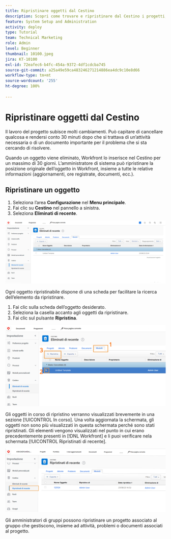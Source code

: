 ```yaml
---
title: Ripristinare oggetti dal Cestino
description: Scopri come trovare e ripristinare dal Cestino i progetti, le attività o i problemi eliminati.
feature: System Setup and Administration
activity: deploy
type: Tutorial
team: Technical Marketing
role: Admin
level: Beginner
thumbnail: 10100.jpeg
jira: KT-10100
exl-id: 72eafec6-b4fc-454a-9372-4df1cdcba745
source-git-commit: a25a49e59ca483246271214886ea4dc9c10e8d66
workflow-type: tm+mt
source-wordcount: '255'
ht-degree: 100%

---
```


# Ripristinare oggetti dal Cestino

Il lavoro del progetto subisce molti cambiamenti. Può capitare di cancellare qualcosa e rendersi conto 30 minuti dopo che si trattava di un’attività necessaria o di un documento importante per il problema che si sta cercando di risolvere.

Quando un oggetto viene eliminato, Workfront lo inserisce nel Cestino per un massimo di 30 giorni. L’amministratore di sistema può ripristinare la posizione originale dell’oggetto in Workfront, insieme a tutte le relative informazioni (aggiornamenti, ore registrate, documenti, ecc.).

## Ripristinare un oggetto

1. Seleziona l’area **Configurazione** nel **Menu principale**.
1. Fai clic su **Cestino** nel pannello a sinistra.
1. Seleziona **Eliminati di recente**.

![Sezione Eliminati di recente del Cestino nell’area Configurazione](assets/admin-fund-recycle-bin-1.png)

Ogni oggetto ripristinabile dispone di una scheda per facilitare la ricerca dell’elemento da ripristinare.

1. Fai clic sulla scheda dell’oggetto desiderato.
1. Seleziona la casella accanto agli oggetti da ripristinare.
1. Fai clic sul pulsante **Ripristina**.

![Elementi selezionati nel Cestino](assets/admin-fund-recycle-bin-2.png)

Gli oggetti in corso di ripristino verranno visualizzati brevemente in una sezione [!UICONTROL In corso]. Una volta aggiornata la schermata, gli oggetti non sono più visualizzati in questa schermata perché sono stati ripristinati. Gli elementi vengono visualizzati nel punto in cui erano precedentemente presenti in [!DNL Workfront] e li puoi verificare nela schermata [!UICONTROL Ripristinati di recente].

![Sezione Ripristinati di recente del Cestino nell’area Configurazione](assets/admin-fund-recycle-bin-3.png)

Gli amministratori di gruppi possono ripristinare un progetto associato al gruppo che gestiscono, insieme ad attività, problemi o documenti associati al progetto.

<!---
learn more URL
Restoring deleted items
Viewing items that have been recently restored
--->
